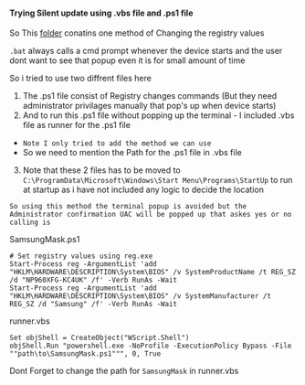 #### Trying Silent update using .vbs file and .ps1 file

So This [folder](https://github.com/Sanjay0302/galaxybook_mask/new/main/Sanjay0302/Using(.vbsfile)) conatins one method of Changing the registry values

`.bat` always calls a cmd prompt whenever the device starts and the user dont want to see that popup even it is for small amount of time


So i tried to use two diffrent files here
1. The .ps1 file consist of Registry changes commands (But they need administrator privilages manually that pop's up when device starts)
2. And to run this .ps1 file without popping up the terminal - I included .vbs file as runner for the .ps1 file
  - `Note I only tried to add the method we can use`
  - So we need to mention the Path for the .ps1 file in .vbs file
3. Note that these 2 files has to be moved to `C:\ProgramData\Microsoft\Windows\Start Menu\Programs\StartUp` to run at startup as i have not included any logic to decide the location


`So using this method the terminal popup is avoided but the Administrator confirmation UAC will be popped up that askes yes or no calling is `

SamsungMask.ps1
```pwsh
# Set registry values using reg.exe
Start-Process reg -ArgumentList 'add "HKLM\HARDWARE\DESCRIPTION\System\BIOS" /v SystemProductName /t REG_SZ /d "NP960XFG-KC4UK" /f' -Verb RunAs -Wait
Start-Process reg -ArgumentList 'add "HKLM\HARDWARE\DESCRIPTION\System\BIOS" /v SystemManufacturer /t REG_SZ /d "Samsung" /f' -Verb RunAs -Wait
```

runner.vbs
```vbs
Set objShell = CreateObject("WScript.Shell")
objShell.Run "powershell.exe -NoProfile -ExecutionPolicy Bypass -File ""path\to\SamsungMask.ps1""", 0, True
```
Dont Forget to change the path for `SamsungMask` in runner.vbs
